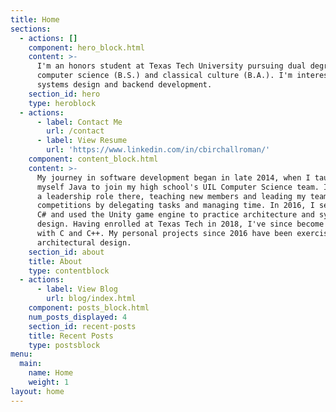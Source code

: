 ```yaml
---
title: Home
sections:
  - actions: []
    component: hero_block.html
    content: >-
      I'm an honors student at Texas Tech University pursuing dual degrees in
      computer science (B.S.) and classical culture (B.A.). I'm interested in
      systems design and backend development.
    section_id: hero
    type: heroblock
  - actions:
      - label: Contact Me
        url: /contact
      - label: View Resume
        url: 'https://www.linkedin.com/in/cbirchallroman/'
    component: content_block.html
    content: >-
      My journey in software development began in late 2014, when I taught
      myself Java to join my high school's UIL Computer Science team. I took on
      a leadership role there, teaching new members and leading my team in group
      competitions by delegating tasks and managing time. In 2016, I self-taught
      C# and used the Unity game engine to practice architecture and systematic
      design. Having enrolled at Texas Tech in 2018, I've since become familiar
      with C and C++. My personal projects since 2016 have been exercises in
      architectural design.
    section_id: about
    title: About
    type: contentblock
  - actions:
      - label: View Blog
        url: blog/index.html
    component: posts_block.html
    num_posts_displayed: 4
    section_id: recent-posts
    title: Recent Posts
    type: postsblock
menu:
  main:
    name: Home
    weight: 1
layout: home
---
```


